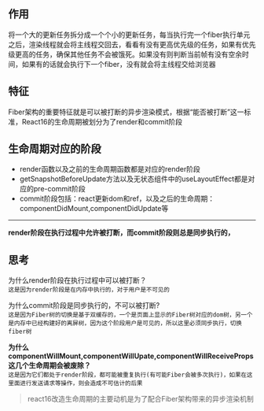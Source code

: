 ## 作用
将一个大的更新任务拆分成一个个小的更新任务，每当执行完一个fiber执行单元之后，渲染线程就会将主线程交回去，看看有没有更高优先级的任务，如果有优先级更高的任务，确保其他任务不会被饿死。如果没有则判断当前帧有没有空余时间，如果有的话就会执行下一个fiber，没有就会将主线程交给浏览器
## 特征
Fiber架构的重要特征就是可以被打断的异步渲染模式，根据“能否被打断”这一标准，React16的生命周期被划分为了render和commit阶段
## 生命周期对应的阶段
- render函数以及之前的生命周期函数都是对应的render阶段
- getSnapshotBeforeUpdate方法以及无状态组件中的useLayoutEffect都是对应的pre-commit阶段
- commit阶段包括：react更新dom和ref，以及之后的生命周期：componentDidMount,componentDidUpdate等
---
**render阶段在执行过程中允许被打断，而commit阶段则总是同步执行的，**

## 思考
 为什么render阶段在执行过程中可以被打断？<br>
`这是因为render阶段是在内存中执行的，对于用户是不可见的`

为什么commit阶段是同步执行的，不可以被打断?<br>
`这是因为Fiber树的切换是基于双缓存的，一个是页面上显示的Fiber树对应的dom树，另一个是内存中已经构建好的离屏树，因为这个阶段用户是可见的，所以这里必须同步执行，切换fiber树`

**为什么componentWillMount,componentWillUpate,componentWillReceiveProps这几个生命周期会被废除？**<br>
`这是因为它们都处于render阶段，都可能被重复执行(有可能Fiber会被多次执行)，如果在这里面进行发送请求等操作，则会造成不可估计的后果`

> react16改造生命周期的主要动机是为了配合Fiber架构带来的异步渲染机制